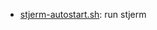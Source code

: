 * [stjerm-autostart.sh](https://gist.github.com/d64389df3aa1e628d97c#file-stjerm-autostart-sh): run stjerm
